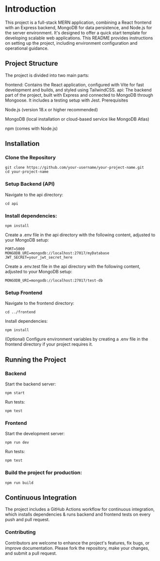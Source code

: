 # Introduction

This project is a full-stack MERN application, combining a React frontend with an Express backend, MongoDB for data persistence, and Node.js for the server environment. It's designed to offer a quick start template for developing scalable web applications. This README provides instructions on setting up the project, including environment configuration and operational guidance.

## Project Structure

The project is divided into two main parts:

frontend: Contains the React application, configured with Vite for fast development and builds, and styled using TailwindCSS.
api: The backend part of the project, built with Express and connected to MongoDB through Mongoose. It includes a testing setup with Jest.
Prerequisites

Node.js (version 18.x or higher recommended)

MongoDB (local installation or cloud-based service like MongoDB Atlas)

npm (comes with Node.js)

## Installation

### Clone the Repository

```
git clone https://github.com/your-username/your-project-name.git
cd your-project-name
```

### Setup Backend (API)

Navigate to the api directory:

```
cd api
```

### Install dependencies:

```
npm install
```

Create a .env file in the api directory with the following content, adjusted to your MongoDB setup:

```
PORT=5000
MONGODB_URI=mongodb://localhost:27017/myDatabase
JWT_SECRET=your_jwt_secret_here
```

Create a .env.test file in the api directory with the following content, adjusted to your MongoDB setup:

```
MONGODB_URI=mongodb://localhost:27017/test-db
```

### Setup Frontend

Navigate to the frontend directory:

```
cd ../frontend
```

Install dependencies:

```
npm install
```

(Optional) Configure environment variables by creating a .env file in the frontend directory if your project requires it.

## Running the Project

### Backend

Start the backend server:

```
npm start
```

Run tests:

```
npm test
```

### Frontend

Start the development server:

```
npm run dev
```

Run tests:

```
npm test
```

### Build the project for production:

```
npm run build
```

## Continuous Integration

The project includes a GitHub Actions workflow for continuous integration, which installs dependencies & runs backend and frontend tests on every push and pull request.

### Contributing

Contributors are welcome to enhance the project's features, fix bugs, or improve documentation. Please fork the repository, make your changes, and submit a pull request.

